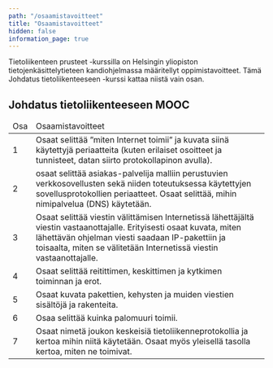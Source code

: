 ```yaml
---
path: "/osaamistavoitteet"
title: "Osaamistavoitteet"
hidden: false
information_page: true
---
```


Tietoliikenteen prusteet -kurssilla on Helsingin yliopiston tietojenkäsittelytieteen kandiohjelmassa määritellyt oppimistavoitteet. Tämä Johdatus tietoliikenteeseen -kurssi kattaa niistä vain osan.

## Johdatus tietoliikenteeseen MOOC

<table>
    <thead>
    <tr>
        <td>Osa</td>
        <td>Osaamistavoitteet</td>
    </tr>
    </thead>
    <tbody>
    <tr>
        <td>1</td>
        <td>
        Osaat selittää ”miten Internet toimii” ja kuvata siinä käytettyjä periaatteita (kuten erilaiset osoitteet ja tunnisteet, datan siirto protokollapinon avulla).
        </td>
    </tr>
    <tr>
        <td>2</td>
        <td>
        osaat selittää asiakas-palvelija malliin perustuvien verkkosovellusten sekä niiden toteutuksessa käytettyjen sovellusprotokollien periaatteet. Osaat selittää, mihin nimipalvelua (DNS) käytetään.
        </td>
    </tr>
    <tr>
        <td>3</td>
        <td>
        Osaat selittää viestin välittämisen Internetissä lähettäjältä viestin vastaanottajalle. Erityisesti osaat kuvata, miten lähettävän ohjelman viesti saadaan IP-pakettiin ja toisaalta, miten se välitetään Internetissä viestin vastaanottajalle.
        </td>
    </tr>
    <tr>
        <td>4</td>
        <td>
Osaat selittää reitittimen, keskittimen ja kytkimen toiminnan ja erot.
        </td>
    </tr>
    <tr>
        <td>5</td>
        <td>
 Osaat kuvata pakettien, kehysten ja muiden viestien sisältöjä ja rakenteita.
        </td>
    </tr>
    <tr>
        <td>6</td>
        <td>
Osaa selittää kuinka palomuuri toimii.
        </td>
    </tr>
    <tr>
        <td>7</td>
        <td>
  Osaat nimetä joukon keskeisiä tietoliikenneprotokollia ja kertoa mihin niitä käytetään. Osaat myös yleisellä tasolla kertoa, miten ne toimivat.
    </tbody>
</table>
